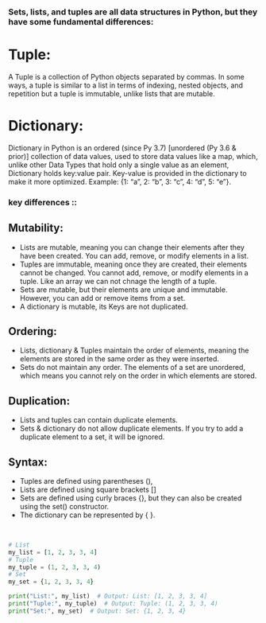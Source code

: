 ### Sets, lists, and tuples are all data structures in Python, but they have some fundamental differences:

# Tuple: 
A Tuple is a collection of Python objects separated by commas. In some ways, a tuple is similar to a list in terms of indexing, nested objects, and repetition but a tuple is immutable, unlike lists that are mutable.

# Dictionary: 
Dictionary in Python is an ordered (since Py 3.7) [unordered (Py 3.6 & prior)] collection of data values, used to store data values like a map, which, unlike other Data Types that hold only a single value as an element, Dictionary holds key:value pair. Key-value is provided in the dictionary to make it more optimized. Example: {1: “a”, 2: “b”, 3: “c”, 4: “d”, 5: “e”}. 

### key differences :: 

## Mutability:
- Lists are mutable, meaning you can change their elements after they have been created. You can add, remove, or modify elements in a list.
- Tuples are immutable, meaning once they are created, their elements cannot be changed. You cannot add, remove, or modify elements in a tuple. Like an array we can not chnage the length of a tuple.
- Sets are mutable, but their elements are unique and immutable. However, you can add or remove items from a set.
- A dictionary is mutable, its Keys are not duplicated.
  
## Ordering:

- Lists, dictionary & Tuples maintain the order of elements, meaning the elements are stored in the same order as they were inserted.
- Sets do not maintain any order. The elements of a set are unordered, which means you cannot rely on the order in which elements are stored.
  
## Duplication:
 
- Lists and tuples can contain duplicate elements.
- Sets & dictionary do not allow duplicate elements. If you try to add a duplicate element to a set, it will be ignored.

## Syntax:

- Tuples are defined using parentheses (),
- Lists are defined using square brackets []
- Sets are defined using curly braces {}, but they can also be created using the set() constructor.
- The dictionary can be represented by { }.

</br>

```python
# List
my_list = [1, 2, 3, 3, 4]
# Tuple
my_tuple = (1, 2, 3, 3, 4)
# Set
my_set = {1, 2, 3, 3, 4}

print("List:", my_list)  # Output: List: [1, 2, 3, 3, 4]
print("Tuple:", my_tuple)  # Output: Tuple: (1, 2, 3, 3, 4)
print("Set:", my_set)  # Output: Set: {1, 2, 3, 4}
